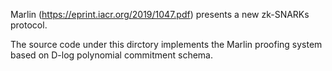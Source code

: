 Marlin (https://eprint.iacr.org/2019/1047.pdf) presents a new zk-SNARKs protocol.

The source code under this dirctory implements the Marlin proofing system based on
D-log polynomial commitment schema.

